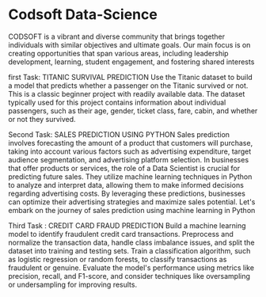 # Codsoft Data-Science
 CODSOFT is a vibrant and diverse community that brings together individuals with similar objectives and ultimate goals.
 Our main focus is on creating opportunities that span various areas, including leadership development, learning, student engagement, and fostering shared interests

 first Task:   TITANIC SURVIVAL PREDICTION
    Use the Titanic dataset to build a model that predicts whether a passenger on the Titanic survived or not. This is a classic beginner project with readily available data.
    The dataset typically used for this project contains information about individual passengers, such as their age, gender, ticket class, fare, cabin, and whether or not they survived.
    
 Second Task:  SALES PREDICTION USING PYTHON
     Sales prediction involves forecasting the amount of a product that customers will purchase, taking into account various factors such as advertising expenditure, target audience
     segmentation, and advertising platform selection.
     In businesses that offer products or services, the role of a Data Scientist is crucial for predicting future sales. They utilize machine learning techniques in Python to analyze
     and interpret data, allowing them to make informed decisions regarding advertising costs. By leveraging these predictions, businesses can optimize their advertising strategies 
     and maximize sales potential. Let's embark on the journey of sales prediction using machine learning in Python

Third Task : CREDIT CARD FRAUD PREDICTION
     Build a machine learning model to identify fraudulent credit card transactions.
     Preprocess and normalize the transaction data, handle class imbalance issues, and split the dataset into training and testing sets.
     Train a classification algorithm, such as logistic regression or random forests, to classify transactions as fraudulent or genuine.
     Evaluate the model's performance using metrics like precision, recall, and F1-score, and consider techniques like oversampling or undersampling for improving results.
